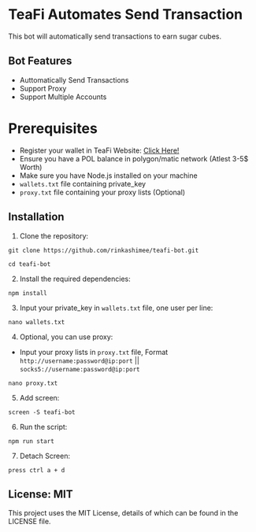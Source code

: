 # TeaFi Automates Send Transaction

This bot will automatically send transactions to earn sugar cubes.

## Bot Features

- Auttomatically Send Transactions
- Support Proxy
- Support Multiple Accounts

# Prerequisites

- Register your wallet in TeaFi Website: [Click Here!](https://app.tea-fi.com/?ref=ousfjh)
- Ensure you have a POL balance in polygon/matic network (Atlest 3-5$ Worth)
- Make sure you have Node.js installed on your machine
- `wallets.txt` file containing private_key
- `proxy.txt` file containing your proxy lists (Optional)

## Installation

1. Clone the repository:

```
git clone https://github.com/rinkashimee/teafi-bot.git
```

```
cd teafi-bot
```

2. Install the required dependencies:

```
npm install
```

3. Input your private_key in `wallets.txt` file, one user per line:

```
nano wallets.txt
```

4. Optional, you can use proxy:

- Input your proxy lists in `proxy.txt` file, Format `http://username:password@ip:port` || `socks5://username:password@ip:port`

```
nano proxy.txt
```

5. Add screen:

```
screen -S teafi-bot
```

6. Run the script:

```
npm run start
```

7. Detach Screen:

```
press ctrl a + d
```

## License: MIT

This project uses the MIT License, details of which can be found in the LICENSE file.
